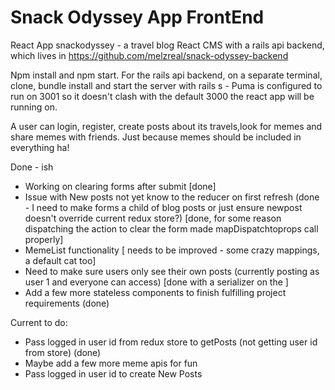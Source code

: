 # Snack Odyssey App FrontEnd

React App snackodyssey -  a travel blog React CMS
with a rails api backend, which lives in https://github.com/melzreal/snack-odyssey-backend

Npm install and npm start. For the rails api backend, on a separate terminal, clone, bundle install and start the server with rails s - Puma is configured to run on 3001 so it doesn't clash with the default 3000 the react app will be running on.



A user can login, register, create posts about its travels,look for memes and share memes with friends. Just because memes should be included in everything ha!

Done - ish
- Working on clearing forms after submit [done]
- Issue with New posts not yet know to the reducer on first refresh (done - I need to make forms a child of blog posts or just ensure newpost doesn't override current redux store?) [done, for some reason dispatching the action to clear the form made mapDispatchtoprops call properly]
- MemeList functionality [ needs to be improved - some crazy mappings, a default cat too]
- Need to make sure users only see their own posts (currently posting as user 1 and everyone can access) [done with a serializer on the ]
- Add a few more stateless components to finish fulfilling project requirements (done)

Current to do:
- Pass logged in user id from redux store to getPosts (not getting user id from store) (done)
- Maybe add a few more meme apis for fun
- Pass logged in user id to create New Posts



